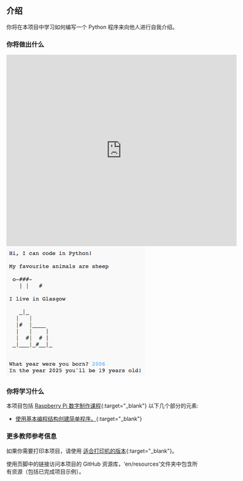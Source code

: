 ## 介绍

你将在本项目中学习如何编写一个 Python 程序来向他人进行自我介绍。

### 你将做出什么

<div class="trinket">
  <iframe src="https://trinket.io/embed/python/a1f663ae0d?outputOnly=true&start=result" width="600" height="500" frameborder="0" marginwidth="0" marginheight="0" allowfullscreen>
  </iframe>
  <img src="images/me-final.png">
</div>

### 你将学习什么

本项目包括 [Raspberry Pi 数字制作课程](http://rpf.io/curriculum){:target="_blank"} 以下几个部分的元素:

+ [使用基本编程结构创建简单程序。](https://www.raspberrypi.org/curriculum/programming/creator){:target="_blank"}

### 更多教师参考信息

如果你需要打印本项目，请使用 [适合打印机的版本](https://projects.raspberrypi.org/en/projects/about-me/print){:target="_blank"}。

使用页脚中的链接访问本项目的 GitHub 资源库，‘en/resources’文件夹中包含所有资源（包括已完成项目示例）。
